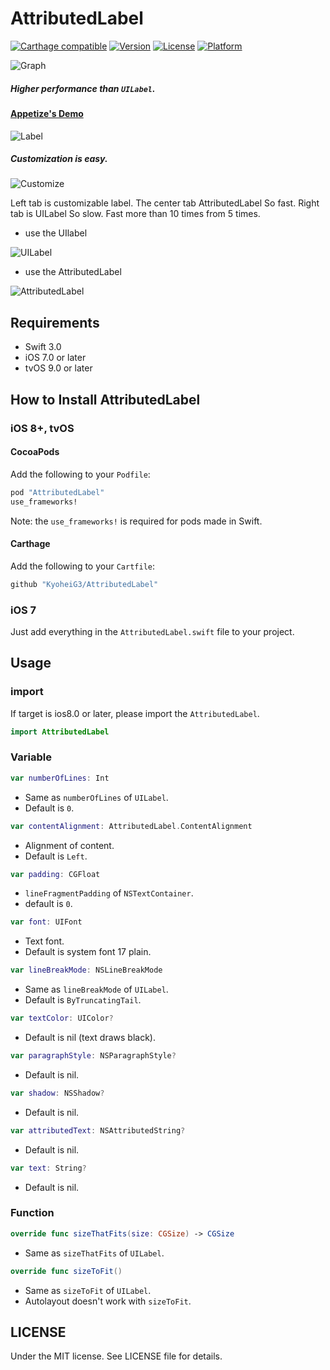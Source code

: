 # AttributedLabel

[![Carthage compatible](https://img.shields.io/badge/Carthage-compatible-4BC51D.svg?style=flat)](https://github.com/Carthage/Carthage)
[![Version](https://img.shields.io/cocoapods/v/AttributedLabel.svg?style=flat)](http://cocoadocs.org/docsets/AttributedLabel)
[![License](https://img.shields.io/cocoapods/l/AttributedLabel.svg?style=flat)](http://cocoadocs.org/docsets/AttributedLabel)
[![Platform](https://img.shields.io/cocoapods/p/AttributedLabel.svg?style=flat)](http://cocoadocs.org/docsets/AttributedLabel)

![Graph](https://github.com/KyoheiG3/assets/blob/master/AttributedLabel/performance_graph.png)

##### Higher performance than `UILabel`.

#### [Appetize's Demo](https://appetize.io/app/7q459fyg56828caye3ucdntqp0)

![Label](https://github.com/KyoheiG3/assets/blob/master/AttributedLabel/label.gif)

##### Customization is easy.

![Customize](https://github.com/KyoheiG3/assets/blob/master/AttributedLabel/customize.gif)

Left tab is customizable label. The center tab AttributedLabel So fast. Right tab is UILabel So slow. Fast more than 10 times from 5 times.

- use the UIlabel

![UILabel](https://github.com/KyoheiG3/assets/blob/master/AttributedLabel/ui_label.png)

- use the AttributedLabel

![AttributedLabel](https://github.com/KyoheiG3/assets/blob/master/AttributedLabel/attributed_label.png)

## Requirements

- Swift 3.0
- iOS 7.0 or later
- tvOS 9.0 or later

## How to Install AttributedLabel

### iOS 8+, tvOS

#### CocoaPods

Add the following to your `Podfile`:

```Ruby
pod "AttributedLabel"
use_frameworks!
```
Note: the `use_frameworks!` is required for pods made in Swift.

#### Carthage

Add the following to your `Cartfile`:

```Ruby
github "KyoheiG3/AttributedLabel"
```

### iOS 7

Just add everything in the `AttributedLabel.swift` file to your project.

## Usage

### import

If target is ios8.0 or later, please import the `AttributedLabel`.

```Swift
import AttributedLabel
```

### Variable

```swift
var numberOfLines: Int
```
* Same as `numberOfLines` of `UILabel`.
* Default is `0`.

```swift
var contentAlignment: AttributedLabel.ContentAlignment
```
* Alignment of content.
* Default is `Left`.

```swift
var padding: CGFloat
```
* `lineFragmentPadding` of `NSTextContainer`.
* default is `0`.

```swift
var font: UIFont
```
* Text font.
* Default is system font 17 plain.

```swift
var lineBreakMode: NSLineBreakMode
```
* Same as `lineBreakMode` of `UILabel`.
* Default is `ByTruncatingTail`.

```swift
var textColor: UIColor?
```
* Default is nil (text draws black).

```swift
var paragraphStyle: NSParagraphStyle?
```
* Default is nil.

```swift
var shadow: NSShadow?
```
* Default is nil.

```swift
var attributedText: NSAttributedString?
```
* Default is nil.

```swift
var text: String?
```
* Default is nil.

### Function

```swift
override func sizeThatFits(size: CGSize) -> CGSize
```
* Same as `sizeThatFits` of `UILabel`.

```swift
override func sizeToFit()
```
* Same as `sizeToFit` of `UILabel`.
* Autolayout doesn't work with `sizeToFit`.

## LICENSE

Under the MIT license. See LICENSE file for details.
